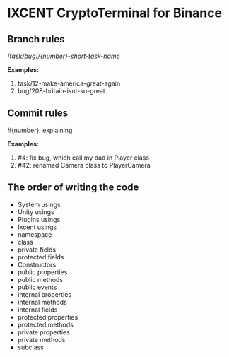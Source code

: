 # IXCENT CryptoTerminal for Binance
## Branch rules
*[task/bug]/{number}-short-task-name*

**Examples:**
1. task/12-make-america-great-again
2. bug/208-britain-isnt-so-great

## Commit rules
#{number}: explaining

**Examples:**
1. #4: fix bug, which call my dad in Player class
2. #42: renamed Camera class to PlayerCamera

## The order of writing the code
* System usings
* Unity usings
* Plugins usings
* Ixcent usings
* namespace
* class
* private fields
* protected fields
* Constructors
* public properties
* public methods
* public events
* internal properties
* internal methods
* internal fields
* protected properties
* protected methods
* private properties
* private methods
* subclass
